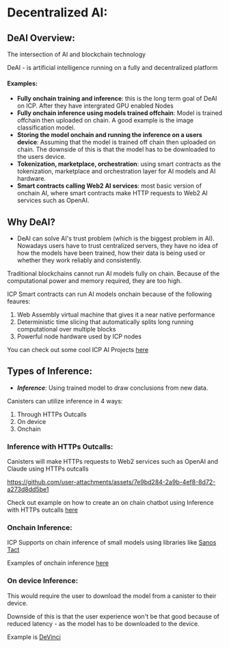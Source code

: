 # Decentralized AI: 

## DeAI Overview: 
The intersection of AI and blockchain technology 

DeAI - is artificial intelligence running on a fully and decentralized platform 

#### Examples: 
- **Fully onchain training and inference**: this is the long term goal of DeAI on ICP. After they have intergrated GPU enabled Nodes
- **Fully onchain inference using models trained offchain**: Model is trained offchain then uploaded on chain. A good example is the image classification model.
- **Storing the model onchain and running the inference on a users device**: Assuming that the model is trained off chain then uploaded on chain. The downside of this is that the model has to be downloaded to the users device. 
- **Tokenization, marketplace, orchestration**: using smart contracts as the tokenization, marketplace and orchestration layer for AI models and AI hardware. 
- **Smart contracts calling Web2 AI services**: most basic version of onchain AI, where smart contracts make HTTP requests to Web2 AI services such as OpenAI.

## Why DeAI? 
- DeAI can solve AI's trust problem (which is the biggest problem in AI). Nowadays users have to trust centralized servers, they have no idea of how the models have been trained, how their data is being used or whether they work reliably and consistently. 

Traditional blockchains cannot run AI models fully on chain. Because of the computational power and memory required, they are too high. 

ICP Smart contracts can run AI models onchain because of the following feaures: 
1. Web Assembly virtual machine that gives it a near native performance
2. Deterministic time slicing that automatically splits long running computational over multiple blocks 
3. Powerful node hardware used by ICP nodes 

You can check out some cool ICP AI Projects [here](https://internetcomputer.org/docs/current/developer-docs/ai/overview#icp-ai-projects)

## Types of Inference: 

- ***Inference***: Using trained model to draw conclusions from new data. 

Canisters can utilize inference in 4 ways: 
1. Through HTTPs Outcalls 
2. On device 
1. Onchain 

### Inference with HTTPs Outcalls:
Canisters will make HTTPs requests to Web2 services such as OpenAI and Claude using HTTPs outcalls

https://github.com/user-attachments/assets/7e9bd284-2a9b-4ef8-8d72-a273d8dd5be1

Check out example on how to create an on chain chatbot using Inference with HTTPs outcalls [here](https://github.com/ICP-Hub-Kenya/DeAI/tree/main/rust-openai)

### Onchain Inference:
ICP Supports on chain inference of small models using libraries like [Sanos Tact](https://github.com/sonos/tract)

Examples of onchain inference [here](https://internetcomputer.org/docs/current/developer-docs/ai/inference#examples)

### On device Inference:
This would require the user to download the model from a canister to their device. 

Downside of this is that the user experience won't be that good because of reduced latency - as the model has to be downloaded to the device.

Example is [DeVinci](https://github.com/patnorris/DecentralizedAIonIC)

<!-- ## Training Models on ICP: 
Continue from here
firebase proxy 

Proxy reasons https://docs.google.com/document/d/1a0vRA4ST9TSoBNDK_lAFtjKllTcAgs8NwlGi8bZKeXg/edit?usp=sharing  -->

